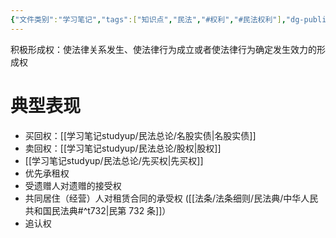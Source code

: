 ```yaml
---
{"文件类别":"学习笔记","tags":["知识点","民法","#权利","#民法权利"],"dg-publish":true,"permalink":"/学习笔记studyup/民法总论/积极形成权/","dgPassFrontmatter":true,"created":"2024-10-17T08:56:27.484+08:00","updated":"2024-11-14T11:10:11.376+08:00"}
---
```


积极形成权：使法律关系发生、使法律行为成立或者使法律行为确定发生效力的形成权
# 典型表现
- 买回权：[[学习笔记studyup/民法总论/名股实债\|名股实债]]
- 卖回权：[[学习笔记studyup/民法总论/股权\|股权]]
- [[学习笔记studyup/民法总论/先买权\|先买权]]
- 优先承租权
- 受遗赠人对遗赠的接受权
- 共同居住（经营）人对租赁合同的承受权 ([[法条/法条细则/民法典/中华人民共和国民法典#^t732\|民第 732 条]]）
- 追认权